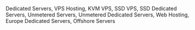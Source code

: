 Dedicated Servers, VPS Hosting, KVM VPS, SSD VPS, SSD Dedicated Servers, Unmetered Servers, Unmetered Dedicated Servers, Web Hosting, Europe Dedicated Servers, Offshore Servers
